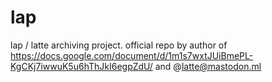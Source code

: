 # lap

lap / latte archiving project.
official repo by author of
https://docs.google.com/document/d/1m1s7wxtJUiBmePL-KgCKj7iwwuK5u6hThJkI6egpZdU/
and @latte@mastodon.ml